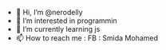- 👋 Hi, I’m @nerodelly
- 👀 I’m interested in programmin 
- 🌱 I’m currently learning js
- 📫 How to reach me : FB : Smida Mohamed 

<!---
nerodelly/nerodelly is a ✨ special ✨ repository because its `README.md` (this file) appears on your GitHub profile.
You can click the Preview link to take a look at your changes.
--->
